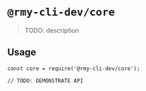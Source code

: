 # `@rmy-cli-dev/core`

> TODO: description

## Usage

```
const core = require('@rmy-cli-dev/core');

// TODO: DEMONSTRATE API
```
